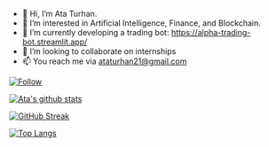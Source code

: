 - 👋 Hi, I’m Ata Turhan.
- 👀 I’m interested in Artificial Intelligence, Finance, and Blockchain.
- 🌱 I’m currently developing a trading bot: https://alpha-trading-bot.streamlit.app/
- 💞️ I’m looking to collaborate on internships
- 📫 You reach me via ataturhan21@gmail.com

[![Follow](https://img.shields.io/badge/LinkedIn-0077B5?style=for-the-badge&logo=linkedin&logoColor=white)](https://www.linkedin.com/in/ata-turhan-555b5b160/)
<!---[![Follow](Medium)](https://medium.com/@olympian_21)
--->

[![Ata's github stats](https://github-readme-stats.vercel.app/api?username=olympian-21&count_private=true&show_icons=true&theme=dark&hide_rank=false)](https://github.com/anuraghazra/github-readme-stats)

[![GitHub Streak](https://streak-stats.demolab.com?user=olympian-21&theme=dark)](https://git.io/streak-stats)

[![Top Langs](https://github-readme-stats.vercel.app/api/top-langs/?username=olympian-21)](https://github.com/anuraghazra/github-readme-stats)

<!---
fotino21/fotino21 is a ✨ special ✨ repository because its `README.md` (this file) appears on your GitHub profile.
You can click the Preview link to take a look at your changes.
--->
